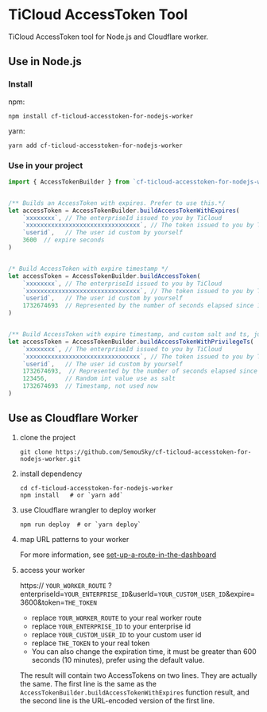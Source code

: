 # TiCloud AccessToken Tool

TiCloud AccessToken tool for Node.js and Cloudflare worker.

## Use in Node.js

### Install

npm:

```shell
npm install cf-ticloud-accesstoken-for-nodejs-worker
```

yarn:

```shell
yarn add cf-ticloud-accesstoken-for-nodejs-worker
```

### Use in your project

```js
import { AccessTokenBuilder } from `cf-ticloud-accesstoken-for-nodejs-worker/src/AccessTokenBuilder.js`


/** Builds an AccessToken with expires. Prefer to use this.*/
let accessToken = AccessTokenBuilder.buildAccessTokenWithExpires(
    `xxxxxxxx`, // The enterpriseId issued to you by TiCloud
    `xxxxxxxxxxxxxxxxxxxxxxxxxxxxxxxx`, // The token issued to you by TiCloud
    `userid`,   // The user id custom by yourself
    3600  // expire seconds
)


/* Build AccessToken with expire timestamp */
let accessToken = AccessTokenBuilder.buildAccessToken(
    `xxxxxxxx`, // The enterpriseId issued to you by TiCloud
    `xxxxxxxxxxxxxxxxxxxxxxxxxxxxxxxx`, // The token issued to you by TiCloud
    `userid`,   // The user id custom by yourself
    1732674693  // Represented by the number of seconds elapsed since 1/1/1970, alway equal recent time plus expire time in second, for example : Math.floor(new Date()/1000) + 3600
)


/** Build AccessToken with expire timestamp, and custom salt and ts, just for debug.  */
let accessToken = AccessTokenBuilder.buildAccessTokenWithPrivilegeTs(
    `xxxxxxxx`, // The enterpriseId issued to you by TiCloud
    `xxxxxxxxxxxxxxxxxxxxxxxxxxxxxxxx`, // The token issued to you by TiCloud
    `userid`,   // The user id custom by yourself
    1732674693,  // Represented by the number of seconds elapsed since 1/1/1970, alway equal recent time plus expire time in second, for example : Math.floor(new Date()/1000) + 3600
    123456,     // Random int value use as salt
    1732674693  // Timestamp, not used now
)

```

## Use as Cloudflare Worker

1. clone the project

    ```shell
    git clone https://github.com/SemouSky/cf-ticloud-accesstoken-for-nodejs-worker.git
    ```

2. install dependency

    ```shell
    cd cf-ticloud-accesstoken-for-nodejs-worker
    npm install   # or `yarn add`
    ```

3. use Cloudflare wrangler to deploy worker

    ```shell
    npm run deploy  # or `yarn deploy`
    ```

4. map URL patterns to your worker

    For more information, see [set-up-a-route-in-the-dashboard](https://developers.cloudflare.com/workers/configuration/routing/routes/#set-up-a-route-in-the-dashboard)

5. access your worker

    https:// `YOUR_WORKER_ROUTE` ?enterpriseId=`YOUR_ENTERPRISE_ID`&userId=`YOUR_CUSTOM_USER_ID`&expire=3600&token=`THE_TOKEN`

    - replace `YOUR_WORKER_ROUTE` to your real worker route
    - replace `YOUR_ENTERPRISE_ID` to your enterprise id
    - replace `YOUR_CUSTOM_USER_ID` to your custom user id
    - replace `THE_TOKEN` to your real token
    - You can also change the expiration time, it must be greater than 600 seconds (10 minutes), prefer using the default value.

    The result will contain two AccessTokens on two lines. They are actually the same. The first line is the same as the `AccessTokenBuilder.buildAccessTokenWithExpires` function result, and the second line is the URL-encoded version of the first line.
